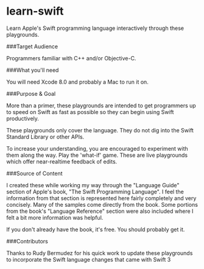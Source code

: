 learn-swift
===========

Learn Apple's Swift programming language interactively through these playgrounds.

###Target Audience

  Programmers familiar with C++ and/or Objective-C.

###What you'll need

  You will need Xcode 8.0 and probably
  a Mac to run it on.

###Purpose & Goal

  More than a primer, these playgrounds are intended to get programmers up to
  speed on Swift as fast as possible so they can begin using Swift productively.

  These playgrounds only cover the language. They do not dig into the Swift
  Standard Library or other APIs.

  To increase your understanding, you are encouraged to experiment with them
  along the way. Play the 'what-if' game. These are live playgrounds which offer
  near-realtime feedback of edits.

###Source of Content

  I created these while working my way through the "Language Guide" section of
  Apple's book, "The Swift Programming Language". I feel the information from
  that section is represented here fairly completely and very concisely. Many
  of the samples come directly from the book. Some portions from the book's
  "Language Reference" section were also included where I felt a bit more
  information was helpful.

  If you don't already have the book, it's free. You should probably get it.

###Contributors

  Thanks to Rudy Bermudez for his quick work to update these playgrounds to
  incorporate the Swift language changes that came with Swift 3
